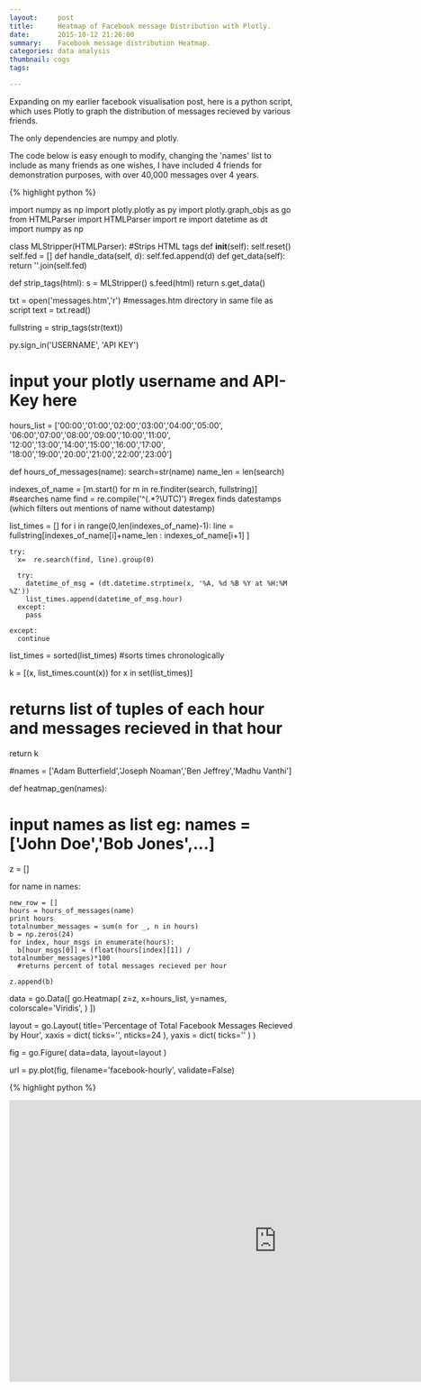 ```yaml
---
layout:     post
title:      Heatmap of Facebook message Distribution with Plotly.
date:       2015-10-12 21:26:00
summary:    Facebook message distribution Heatmap.
categories: data analysis
thumbnail: cogs
tags:

---
```


Expanding on my earlier facebook visualisation post, here is a python script, which uses Plotly to graph the distribution of messages recieved by various friends. 

The only dependencies are numpy and plotly.

The code below is easy enough to modify, changing the 'names' list to include as many friends as one wishes, I have included 4 friends for demonstration purposes, with over 40,000 messages over 4 years.


{% highlight python %}

import numpy as np
import plotly.plotly as py
import plotly.graph_objs as go
from HTMLParser import HTMLParser
import re
import datetime as dt
import numpy as np


class MLStripper(HTMLParser):
  #Strips HTML tags
    def __init__(self):
        self.reset()
        self.fed = []
    def handle_data(self, d):
        self.fed.append(d)
    def get_data(self):
        return ''.join(self.fed)

def strip_tags(html):
    s = MLStripper()
    s.feed(html)
    return s.get_data()

txt = open('messages.htm','r')
#messages.htm directory in same file as script
text = txt.read()


fullstring = strip_tags(str(text))



py.sign_in('USERNAME', 'API KEY')
# input your plotly username and API-Key here



hours_list = ['00:00','01:00','02:00','03:00','04:00','05:00',
             '06:00','07:00','08:00','09:00','10:00','11:00',
             '12:00','13:00','14:00','15:00','16:00','17:00',
             '18:00','19:00','20:00','21:00','22:00','23:00']


def hours_of_messages(name):
  search=str(name)
  name_len = len(search)

  indexes_of_name = [m.start() for m in re.finditer(search, fullstring)]
  #searches name
  find = re.compile('^(.*?\UTC)')
  #regex finds datestamps (which filters out mentions of name without datestamp)
  
  list_times = []
  for i in range(0,len(indexes_of_name)-1):
    line =  fullstring[indexes_of_name[i]+name_len : indexes_of_name[i+1] ]
  
    try:
      x=  re.search(find, line).group(0)
        
      try:
        datetime_of_msg = (dt.datetime.strptime(x, '%A, %d %B %Y at %H:%M %Z'))
        list_times.append(datetime_of_msg.hour)
      except:
        pass
      
    except:
      continue

  list_times = sorted(list_times)
  #sorts times chronologically

  k = [(x, list_times.count(x)) for x in set(list_times)]
  # returns list of tuples of each hour and messages recieved in that hour

  return k

#names = ['Adam Butterfield','Joseph Noaman','Ben Jeffrey','Madhu Vanthi']

def heatmap_gen(names):
  # input names as list eg: names = ['John Doe','Bob Jones',...]

  z = []

  for name in names:

    new_row = []
    hours = hours_of_messages(name)
    print hours
    totalnumber_messages = sum(n for _, n in hours)
    b = np.zeros(24)
    for index, hour_msgs in enumerate(hours):
      b[hour_msgs[0]] = (float(hours[index][1]) / totalnumber_messages)*100
      #returns percent of total messages recieved per hour

    z.append(b)

  data = go.Data([
      go.Heatmap(
        z=z,
        x=hours_list,
        y=names,
        colorscale='Viridis',
      )
    ])


  layout = go.Layout( title='Percentage of Total Facebook Messages Recieved by Hour',
                  xaxis = dict( ticks='', nticks=24 ),
                  yaxis = dict( ticks='' ) )

  fig = go.Figure( data=data, layout=layout )

  url = py.plot(fig, filename='facebook-hourly', validate=False)   

{% highlight python %}


<iframe width=950 height=500 frameborder="0" seamless="seamless" scrolling="no" src="https://plot.ly/~varunbalupuri/24/percentage-of-total-facebook-messages-recieved-per-hour/"> </iframe> 




